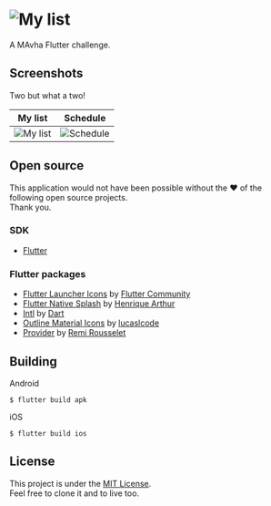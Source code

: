 # ![My list](https://www.mavha.com/assets/img/logo_mavha.png)
A MAvha Flutter challenge.

## Screenshots
Two but what a two!

| My list | Schedule |
|--|--|
| ![My list](https://user-images.githubusercontent.com/17878459/87863789-98aac700-c935-11ea-8b98-5330fea0ab42.png) | ![Schedule](https://user-images.githubusercontent.com/17878459/87863796-bc6e0d00-c935-11ea-9eca-f7b4b969018f.png) |

## Open source
This application would not have been possible without the ❤️ of the following open source projects.  
Thank you.

### SDK
- [Flutter](https://github.com/flutter/flutter)

### Flutter packages
- [Flutter Launcher Icons](https://github.com/fluttercommunity/flutter_launcher_icons) by [Flutter Community](https://github.com/fluttercommunity)
- [Flutter Native Splash](https://github.com/henriquearthur/flutter_native_splash) by [Henrique Arthur](https://github.com/henriquearthur)
- [Intl](https://github.com/dart-lang/intl) by [Dart](https://github.com/dart-lang)
- [Outline Material Icons](https://github.com/lucaslcode/outline_material_icons) by [lucaslcode](https://github.com/lucaslcode)
- [Provider](https://github.com/rrousselGit/provider) by [Remi Rousselet](https://github.com/rrousselGit)

## Building
Android
```
$ flutter build apk
```
iOS
```
$ flutter build ios
```

## License
This project is under the [MIT License](https://opensource.org/licenses/MIT).  
Feel free to clone it and to live too.